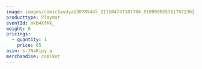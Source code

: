 ```yaml
---
image: images/comic1asdya130785445_213104747107704_8109006553117672362_n.jpg
producttype: Playmat
eventId: mkb4XfKk_
weight: 0
pricings:
  - quantity: 1
    price: 65
asin: s-JNaKipy_a
merchandise: comiket
---
```

